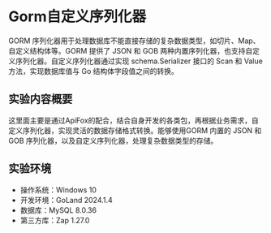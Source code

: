 # Gorm自定义序列化器

GORM 序列化器用于处理数据库不能直接存储的复杂数据类型，如切片、Map、自定义结构体等。GORM 提供了 JSON 和 GOB 两种内置序列化器，也支持自定义序列化器。自定义序列化器通过实现 schema.Serializer 接口的 Scan 和 Value 方法，实现数据库值与 Go 结构体字段值之间的转换。

## 实验内容概要

这里面主要是通过ApiFox的配合，结合自身开发的各类包，再根据业务需求，自定义序列化器，实现灵活的数据存储格式转换。能够使用GORM 内置的 JSON 和 GOB 序列化器，以及自定义序列化器，处理复杂数据类型的存储。

## 实验环境

- 操作系统：Windows 10
- 开发环境：GoLand 2024.1.4
- 数据库：MySQL 8.0.36
- 第三方库：Zap 1.27.0
